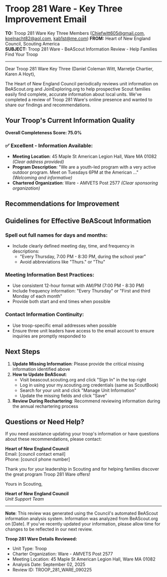 # Troop 281 Ware - Key Three Improvement Email

**TO:** Troop 281 Ware Key Three Members (Chiefwitt605@gmail.com, koelnacht82@aol.com, kab1st@me.com)
**FROM:** Heart of New England Council, Scouting America  
**SUBJECT:** Troop 281 Ware - BeAScout Information Review - Help Families Find Your Troop  

---

Dear Troop 281 Ware Key Three (Daniel Coleman Witt, Marretje  Chartier, Karen A Hoyt),

The Heart of New England Council periodically reviews unit information on BeAScout.org and JoinExploring.org to help prospective Scout families easily find complete, accurate information about local units. We've completed a review of Troop 281 Ware's online presence and wanted to share our findings and recommendations.

## Your Troop's Current Information Quality

**Overall Completeness Score: 75.0%**



### ✅ **Excellent - Information Available:**
- **Meeting Location**: 45 Maple St American Legion Hall, Ware MA 01082 *(Clear address provided)*
- **Program Description**: "We are a youth-led program with a very active outdoor program. Meet on Tuesdays 6PM at the American ..." *(Welcoming and informative)*
- **Chartered Organization**: Ware - AMVETS Post 2577 *(Clear sponsoring organization)*

## Recommendations for Improvement



## Guidelines for Effective BeAScout Information

### **Spell out full names for days and months:**
- Include clearly defined meeting day, time, and frequency in descriptions:
  - "Every Thursday, 7:00 PM - 8:30 PM, during the school year"
  - Avoid abbreviations like "Thurs." or "Thu"

### **Meeting Information Best Practices:**
- Use consistent 12-hour format with AM/PM (7:00 PM - 8:30 PM)
- Include frequency information: "Every Thursday" or "First and third Monday of each month"
- Provide both start and end times when possible

### **Contact Information Continuity:**
- Use troop-specific email addresses when possible
- Ensure three unit leaders have access to the email account to ensure inquiries are promptly responded to

## Next Steps

1. **Update Missing Information**: Please provide the critical missing information identified above
2. **How to Update BeAScout**: 
   - Visit beascout.scouting.org and click "Sign In" in the top right
   - Log in using your my.scouting.org credentials (same as ScoutBook)
   - Search for your unit and click "Manage Unit Information"
   - Update the missing fields and click "Save"
3. **Review During Rechartering**: Recommend reviewing information during the annual rechartering process

## Questions or Need Help?

If you need assistance updating your troop's information or have questions about these recommendations, please contact:

**Heart of New England Council**  
Email: [council contact email]  
Phone: [council phone number]

Thank you for your leadership in Scouting and for helping families discover the great program Troop 281 Ware offers!

Yours in Scouting,

**Heart of New England Council**  
*Unit Support Team*

---

**Note**: This review was generated using the Council's automated BeAScout information analysis system. Information was analyzed from BeAScout.org on [Date]. If you've recently updated your information, please allow time for changes to be reflected in our next review.

**Troop 281 Ware Details Reviewed:**
- Unit Type: Troop
- Charter Organization: Ware - AMVETS Post 2577  
- Meeting Location: 45 Maple St American Legion Hall, Ware MA 01082
- Analysis Date: September 02, 2025
- Review ID: TROOP_281_WARE_090225